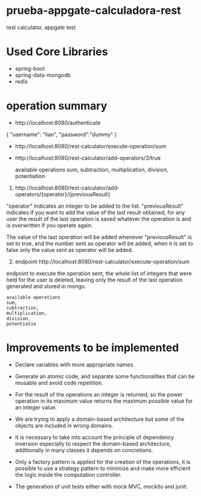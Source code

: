 # prueba-appgate-calculadora-rest

rest calculator, appgate test

# Used Core Libraries
* spring-boot
* spring-data-mongodb
* redis

# operation summary

* http://localhost:8080/authenticate

{
"username": "lian",
"password":"dummy"
}


* http://localhost:8080/rest-calculator/execute-operation/sum


* http://localhost:8080/rest-calculator/add-operators/3/true

	available operations
	sum,
	subtraction,
	multiplication,
	division,
	potentiation



1. http://localhost:8080/rest-calculator/add-operators/{operator}/{previousResult}

"operator" indicates an integer to be added to the list.
"previousResult" indicates if you want to add the value of the last result obtained, for any user the result of the last operation is saved whatever the operation is and is overwritten if you operate again.

The value of the last operation will be added whenever "previousResult" is set to true, and the number sent as operator will be added, when it is set to false only the value sent as operator will be added. 


2. endpoint http://localhost:8080/rest-calculator/execute-operation/sum

endpoint to execute the operation sent, the whole list of integers that were held for the user is deleted, leaving only the result of the last operation generated and stored in mongo.

	available operations
	sum,
	subtraction,
	multiplication,
	division,
	potentiatio

# Improvements to be implemented

* Declare variables with more appropriate names. 

* Generate an atomic code, and separate some functionalities that can be reusable and avoid code repetition.

* For the result of the operations an integer is returned, so the power operation in its maximum value returns the maximum possible value for an integer value.

* We are trying to apply a domain-based architecture but some of the objects are included in wrong domains.

* It is necessary to take into account the principle of dependency inversion especially to respect the domain-based architecture, additionally in many classes it depends on concretions.

* Only a factory pattern is applied for the creation of the operations, it is possible to use a strategy pattern to minimize and make more efficient the logic inside the computation controller.

* The generation of unit tests either with mock MVC, mockito and junit. 

